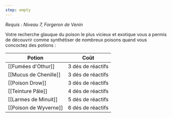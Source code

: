 ```yaml
---
step: empty
---
```

*Requis : Niveau 7, Forgeron de Venin*

Votre recherche glauque du poison le plus vicieux et exotique vous a permis de découvrir comme synthétiser de nombreux poisons quand vous concoctez des potions :

| Potion                | Coût              |
| --------------------- | ----------------- |
| [[Fumées d'Othur]]    | 3 dés de réactifs |
| [[Mucus de Chenille]] | 3 dés de réactifs |
| [[Poison Drow]]       | 3 dés de réactifs |
| [[Teinture Pâle]]     | 4 dés de réactifs |
| [[Larmes de Minuit]]  | 5 dés de réactifs |
| [[Poison de Wyverne]] | 6 dés de réactifs |
